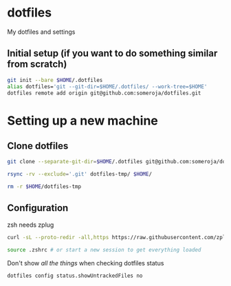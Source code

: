 # dotfiles
My dotfiles and settings

## Initial setup (if you want to do something similar from scratch)
```sh
git init --bare $HOME/.dotfiles
alias dotfiles='git --git-dir=$HOME/.dotfiles/ --work-tree=$HOME'
dotfiles remote add origin git@github.com:someroja/dotfiles.git
```

# Setting up a new machine

## Clone dotfiles
```sh
git clone --separate-git-dir=$HOME/.dotfiles git@github.com:someroja/dotfiles.git dotfiles-tmp
```
```sh
rsync -rv --exclude='.git' dotfiles-tmp/ $HOME/
```
```sh
rm -r $HOME/dotfiles-tmp
```

## Configuration
zsh needs zplug
```sh
curl -sL --proto-redir -all,https https://raw.githubusercontent.com/zplug/installer/master/installer.zsh | zsh
```
```sh
source .zshrc # or start a new session to get everything loaded
```

Don't show _all the things_ when checking dotfiles status
```sh
dotfiles config status.showUntrackedFiles no
```
